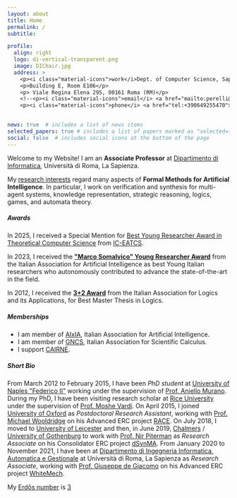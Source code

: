 ```yaml
---
layout: about
title: Home
permalink: /
subtitle:

profile:
  align: right
  logo: di-vertical-transparent.png
  image: DIChair.jpg
  address: >
    <p><i class="material-icons">work</i>Dept. of Computer Science, Sapienza University of Rome</p>
    <p>Building E, Room E106</p>
    <p> Viale Regina Elena 295, 00161 Roma (RM)</p>
    <!--<p><i class="material-icons">email</i> <a href="mailto:perelli@di.uniroma1.it">perelli@di.uniroma1.it</a></p>
    <p><i class="material-icons">phone</i> <a href="tel:+390649255470">+39.06.49255.470</a></p>-->
    

news: true  # includes a list of news items
selected_papers: true # includes a list of papers marked as "selected={true}"
social: false  # includes social icons at the bottom of the page
---
```


Welcome to my Website! I am an **Associate Professor** at [Dipartimento di Informatica](http://www.di.uniroma1.it/), Universit&agrave; di Roma, La Sapienza.

My [research interests](/research) regard many aspects of **Formal Methods for Artificial Intelligence**. In particular, I work on verification and synthesis for multi-agent systems, knowledge representation, strategic reasoning, logics, games, and automata theory.

##### Awards
In 2025, I received a Special Mention for [Best Young Researcher Award in Theoretical Computer Science](https://www.eatcs.org/index.php/italian-chapter-awards/) from [IC-EATCS](https://www.eatcs.org/index.php/italian-chapter).

In 2023, I received the **["Marco Somalvico" Young Researcher Award](https://aixia.it/premi/premio-intelligenza-artificiale-marco-somalvico-biennale/)** from the Italian Association for Artificial Intelligence as best Young Italian researchers who autonomously contributed to advance the state-of-the-art in the field.

In 2012, I received the **[3+2 Award](https://www.ailalogica.it/pdf/premi/relazione3+2-2012.pdf)** from the Italian Association for Logics and its Applications, for Best Master Thesis in Logics.

##### Memberships

- I am member of [AIxIA](https://aixia.it/), Italian Association for Artificial Intelligence.
- I am member of [GNCS](https://www.altamatematica.it/gncs), Italian Association for Scientific Calculus.
- I support [CAIRNE](https://cairne.eu/).


##### Short Bio

From March 2012 to February 2015, I have been <em>PhD student</em> at [University of Naples "Federico II"](http://www.unina.it) working under the supervision of [Prof. Aniello Murano](http://people.na.infn.it/~murano/).
During my PhD, I have been visiting research scholar at [Rice University](https://www.rice.edu/) under the supervision of [Prof. Moshe Vardi](https://www.cs.rice.edu/~vardi).
On April 2015, I joined [University of Oxford](http://www.cs.ox.ac.uk/) as <em>Postdoctoral Research Assistant</em>, working with [Prof. Michael Wooldridge](http://www.cs.ox.ac.uk/people/michael.wooldridge/) on his Advanced ERC project [RACE](https://www.cs.ox.ac.uk/projects/RACE/index.html).
On July 2018, I moved to [University of Leicester](https://le.ac.uk/) and then, in June 2019, [Chalmers](https://www.chalmers.se/)&nbsp;/ [University of Gothenburg](https://www.gu.se/) to work with [Prof. Nir Piterman](http://www.cse.chalmers.se/~piterman/) as <em>Research Associate</em> on his Consolidator ERC project [dSynMA](https://dsynmaerc.bitbucket.io/).
From January 2020 to November 2021, I have been at [Dipartimento di Ingegneria Informatica, Automatica e Gestionale](http://www.diag.uniroma1.it/) at Universit&agrave; di Roma, La Sapienza as <em>Research Associate</em>, working with [Prof. Giuseppe de Giacomo](http://www.dis.uniroma1.it/degiacom/) on his Advanced ERC project [WhiteMech](https://whitemech.github.io/).

My [Erdős number](https://en.wikipedia.org/wiki/Erd%C5%91s_number) is [3](https://mathscinet.ams.org/mathscinet/freetools/collab-dist?source=1034313&target=189017)
